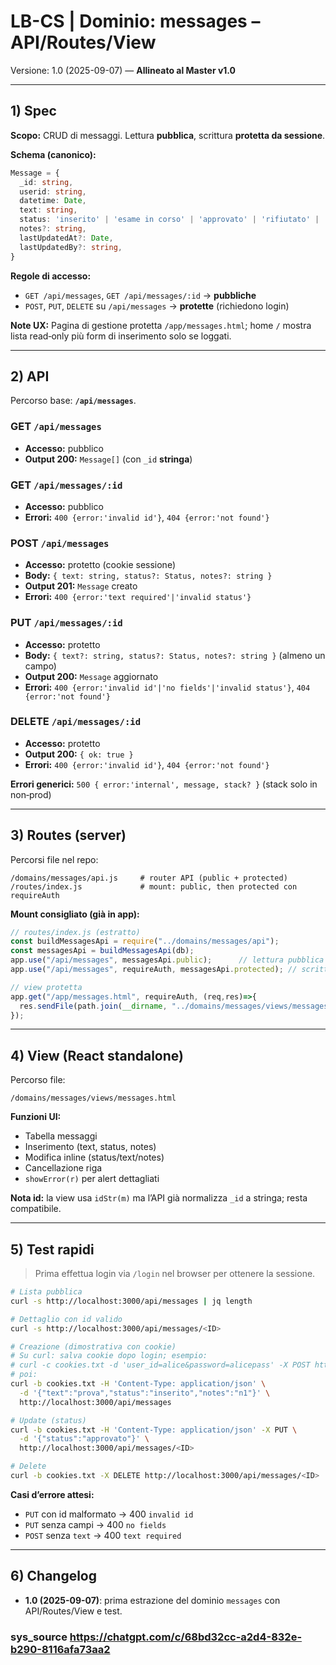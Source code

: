 # LB-CS | Dominio: messages – API/Routes/View

Versione: 1.0 (2025-09-07) — **Allineato al Master v1.0**

---

## 1) Spec

**Scopo:** CRUD di messaggi. Lettura **pubblica**, scrittura **protetta da sessione**.

**Schema (canonico):**

```ts
Message = {
  _id: string,
  userid: string,
  datetime: Date,
  text: string,
  status: 'inserito' | 'esame in corso' | 'approvato' | 'rifiutato' | 'annullato',
  notes?: string,
  lastUpdatedAt?: Date,
  lastUpdatedBy?: string,
}
```

**Regole di accesso:**

* `GET /api/messages`, `GET /api/messages/:id` → **pubbliche**
* `POST`, `PUT`, `DELETE` su `/api/messages` → **protette** (richiedono login)

**Note UX:** Pagina di gestione protetta `/app/messages.html`; home `/` mostra lista read‑only più form di inserimento solo se loggati.

---

## 2) API

Percorso base: **`/api/messages`**.

### GET `/api/messages`

* **Accesso:** pubblico
* **Output 200:** `Message[]` (con `_id` **stringa**)

### GET `/api/messages/:id`

* **Accesso:** pubblico
* **Errori:** `400 {error:'invalid id'}`, `404 {error:'not found'}`

### POST `/api/messages`

* **Accesso:** protetto (cookie sessione)
* **Body:** `{ text: string, status?: Status, notes?: string }`
* **Output 201:** `Message` creato
* **Errori:** `400 {error:'text required'|'invalid status'}`

### PUT `/api/messages/:id`

* **Accesso:** protetto
* **Body:** `{ text?: string, status?: Status, notes?: string }` (almeno un campo)
* **Output 200:** `Message` aggiornato
* **Errori:** `400 {error:'invalid id'|'no fields'|'invalid status'}`, `404 {error:'not found'}`

### DELETE `/api/messages/:id`

* **Accesso:** protetto
* **Output 200:** `{ ok: true }`
* **Errori:** `400 {error:'invalid id'}`, `404 {error:'not found'}`

**Errori generici:** `500 { error:'internal', message, stack? }` (stack solo in non‑prod)

---

## 3) Routes (server)

Percorsi file nel repo:

```
/domains/messages/api.js     # router API (public + protected)
/routes/index.js             # mount: public, then protected con requireAuth
```

**Mount consigliato (già in app):**

```js
// routes/index.js (estratto)
const buildMessagesApi = require("../domains/messages/api");
const messagesApi = buildMessagesApi(db);
app.use("/api/messages", messagesApi.public);      // lettura pubblica
app.use("/api/messages", requireAuth, messagesApi.protected); // scritture protette

// view protetta
app.get("/app/messages.html", requireAuth, (req,res)=>{
  res.sendFile(path.join(__dirname, "../domains/messages/views/messages.html"));
});
```

---

## 4) View (React standalone)

Percorso file:

```
/domains/messages/views/messages.html
```

**Funzioni UI:**

* Tabella messaggi
* Inserimento (text, status, notes)
* Modifica inline (status/text/notes)
* Cancellazione riga
* `showError(r)` per alert dettagliati

**Nota id:** la view usa `idStr(m)` ma l’API già normalizza `_id` a stringa; resta compatibile.

---

## 5) Test rapidi

> Prima effettua login via `/login` nel browser per ottenere la sessione.

```bash
# Lista pubblica
curl -s http://localhost:3000/api/messages | jq length

# Dettaglio con id valido
curl -s http://localhost:3000/api/messages/<ID>

# Creazione (dimostrativa con cookie)
# Su curl: salva cookie dopo login; esempio:
# curl -c cookies.txt -d 'user_id=alice&password=alicepass' -X POST http://localhost:3000/login
# poi:
curl -b cookies.txt -H 'Content-Type: application/json' \
  -d '{"text":"prova","status":"inserito","notes":"n1"}' \
  http://localhost:3000/api/messages

# Update (status)
curl -b cookies.txt -H 'Content-Type: application/json' -X PUT \
  -d '{"status":"approvato"}' \
  http://localhost:3000/api/messages/<ID>

# Delete
curl -b cookies.txt -X DELETE http://localhost:3000/api/messages/<ID>
```

**Casi d’errore attesi:**

* `PUT` con id malformato → 400 `invalid id`
* `PUT` senza campi → 400 `no fields`
* `POST` senza `text` → 400 `text required`

---

## 6) Changelog

* **1.0 (2025-09-07)**: prima estrazione del dominio `messages` con API/Routes/View e test.

### sys_source https://chatgpt.com/c/68bd32cc-a2d4-832e-b290-8116afa73aa2